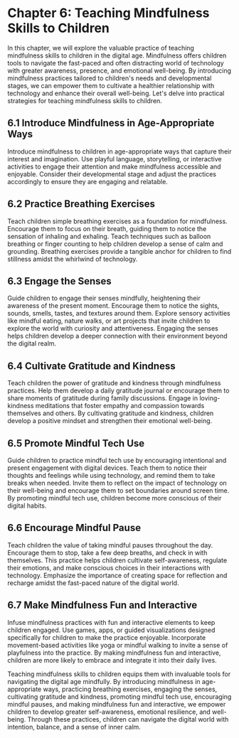 Chapter 6: Teaching Mindfulness Skills to Children
==================================================

In this chapter, we will explore the valuable practice of teaching mindfulness skills to children in the digital age. Mindfulness offers children tools to navigate the fast-paced and often distracting world of technology with greater awareness, presence, and emotional well-being. By introducing mindfulness practices tailored to children's needs and developmental stages, we can empower them to cultivate a healthier relationship with technology and enhance their overall well-being. Let's delve into practical strategies for teaching mindfulness skills to children.

6.1 Introduce Mindfulness in Age-Appropriate Ways
-------------------------------------------------

Introduce mindfulness to children in age-appropriate ways that capture their interest and imagination. Use playful language, storytelling, or interactive activities to engage their attention and make mindfulness accessible and enjoyable. Consider their developmental stage and adjust the practices accordingly to ensure they are engaging and relatable.

6.2 Practice Breathing Exercises
--------------------------------

Teach children simple breathing exercises as a foundation for mindfulness. Encourage them to focus on their breath, guiding them to notice the sensation of inhaling and exhaling. Teach techniques such as balloon breathing or finger counting to help children develop a sense of calm and grounding. Breathing exercises provide a tangible anchor for children to find stillness amidst the whirlwind of technology.

6.3 Engage the Senses
---------------------

Guide children to engage their senses mindfully, heightening their awareness of the present moment. Encourage them to notice the sights, sounds, smells, tastes, and textures around them. Explore sensory activities like mindful eating, nature walks, or art projects that invite children to explore the world with curiosity and attentiveness. Engaging the senses helps children develop a deeper connection with their environment beyond the digital realm.

6.4 Cultivate Gratitude and Kindness
------------------------------------

Teach children the power of gratitude and kindness through mindfulness practices. Help them develop a daily gratitude journal or encourage them to share moments of gratitude during family discussions. Engage in loving-kindness meditations that foster empathy and compassion towards themselves and others. By cultivating gratitude and kindness, children develop a positive mindset and strengthen their emotional well-being.

6.5 Promote Mindful Tech Use
----------------------------

Guide children to practice mindful tech use by encouraging intentional and present engagement with digital devices. Teach them to notice their thoughts and feelings while using technology, and remind them to take breaks when needed. Invite them to reflect on the impact of technology on their well-being and encourage them to set boundaries around screen time. By promoting mindful tech use, children become more conscious of their digital habits.

6.6 Encourage Mindful Pause
---------------------------

Teach children the value of taking mindful pauses throughout the day. Encourage them to stop, take a few deep breaths, and check in with themselves. This practice helps children cultivate self-awareness, regulate their emotions, and make conscious choices in their interactions with technology. Emphasize the importance of creating space for reflection and recharge amidst the fast-paced nature of the digital world.

6.7 Make Mindfulness Fun and Interactive
----------------------------------------

Infuse mindfulness practices with fun and interactive elements to keep children engaged. Use games, apps, or guided visualizations designed specifically for children to make the practice enjoyable. Incorporate movement-based activities like yoga or mindful walking to invite a sense of playfulness into the practice. By making mindfulness fun and interactive, children are more likely to embrace and integrate it into their daily lives.

Teaching mindfulness skills to children equips them with invaluable tools for navigating the digital age mindfully. By introducing mindfulness in age-appropriate ways, practicing breathing exercises, engaging the senses, cultivating gratitude and kindness, promoting mindful tech use, encouraging mindful pauses, and making mindfulness fun and interactive, we empower children to develop greater self-awareness, emotional resilience, and well-being. Through these practices, children can navigate the digital world with intention, balance, and a sense of inner calm.
